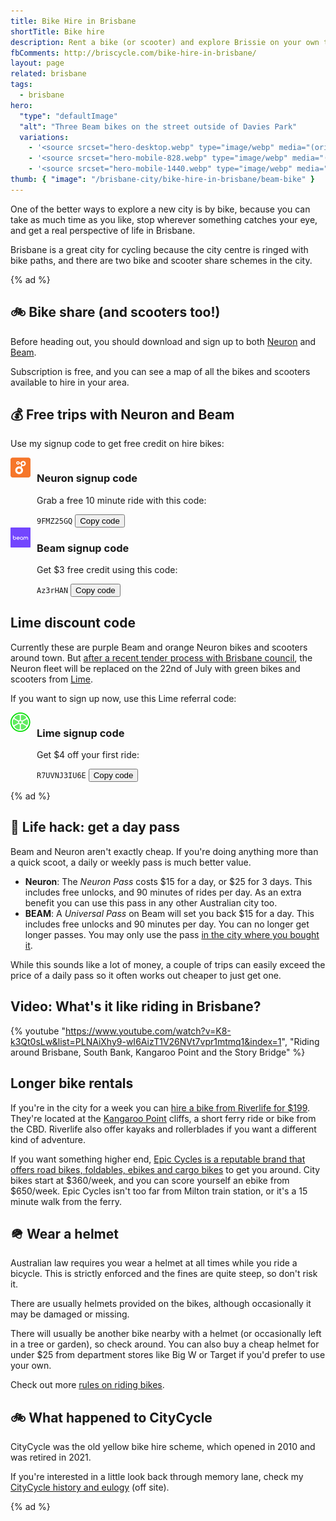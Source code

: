 ```yaml
---
title: Bike Hire in Brisbane
shortTitle: Bike hire
description: Rent a bike (or scooter) and explore Brissie on your own time. Free signup codes + daily, weekly or monthly passes.
fbComments: http://briscycle.com/bike-hire-in-brisbane/
layout: page
related: brisbane
tags:
  - brisbane
hero:
  "type": "defaultImage"
  "alt": "Three Beam bikes on the street outside of Davies Park"
  variations:
    - '<source srcset="hero-desktop.webp" type="image/webp" media="(orientation: landscape)" width="3353" height="897" />'
    - '<source srcset="hero-mobile-828.webp" type="image/webp" media="(max-width: 414px)" width=1440 height=1084 />'
    - '<source srcset="hero-mobile-1440.webp" type="image/webp" media="(min-width: 415px)" width=1440 height=1084 />'
thumb: { "image": "/brisbane-city/bike-hire-in-brisbane/beam-bike" }
---
```


One of the better ways to explore a new city is by bike, because you can take as much time as you like, stop wherever something catches your eye, and get a real perspective of life in Brisbane.

Brisbane is a great city for cycling because the city centre is ringed with bike paths, and there are two bike and scooter share schemes in the city.

{% ad %}

## 🚲 Bike share (and scooters too!)

Before heading out, you should download and sign up to both [Neuron](https://www.rideneuron.com/) and [Beam](https://www.ridebeam.com/).

Subscription is free, and you can see a map of all the bikes and scooters available to hire in your area.

## 💰 Free trips with Neuron and Beam

Use my signup code to get free credit on hire bikes:

<div class="cards">
  <div class="card__link" >
    <div class="card__content" style="display:flex;">
      <div style="margin-right:10px;">
        <img src="neuron.webp" role="presentation" width=32 height=32 />
      </div>
      <div>
        <h3> Neuron signup code</h3>
        <p>Grab a free 10 minute ride with this code:</p>
        <aside class="copy-code">
          <code id="neuron-code" class="copy-code__text">9FMZ25GQ</code>
          <button class="copy-code__button" data-clipboard-target="#neuron-code">
          Copy code
          </button>
        </aside>
      </div>
    </div>
  </div>
  <div class="card__link">
    <div class="card__content" style="display:flex">
      <div style="margin-right:10px;"><img src="beam.webp" role="presentation" width=32 height=32 />
      </div>
      <div>
        <h3>Beam signup code</h3>
        <p>Get $3 free credit using this code:</p>
        <aside class="copy-code">
          <code id="beam-code" data-owner="tae" class="copy-code__text">Az3rHAN</code>
          <button class="copy-code__button" data-clipboard-target="#beam-code">
          Copy code
          </button>
        </aside>
      </div>
    </div>
  </div>
</div>

## Lime discount code

Currently these are purple Beam and orange Neuron bikes and scooters around town. But [after a recent tender process with Brisbane council](https://www.brisbanetimes.com.au/national/queensland/scooter-numbers-to-climb-as-lime-prepares-brisbane-return-20240408-p5fi6t.html), the Neuron fleet will be replaced on the 22nd of July with green bikes and scooters from [Lime](https://lime.bike/referral_signin/R7UVNJ3IU6E).

If you want to sign up now, use this Lime referral code:

<div class="cards">
  <div class="card__link" >
    <div class="card__content" style="display:flex;">
      <div style="margin-right:10px;">
        <img src="lime.webp" role="presentation" width=32 height=32 />
      </div>
      <div>
        <h3>Lime signup code</h3>
        <p>Get $4 off your first ride:</p>
        <aside class="copy-code">
          <code id="neuron-code" class="copy-code__text">R7UVNJ3IU6E</code>
          <button class="copy-code__button" data-clipboard-target="#neuron-code">
          Copy code
          </button>
        </aside>
      </div>
    </div>
  </div>
</div>

{% ad %}

## 🤑 Life hack: get a day pass

Beam and Neuron aren't exactly cheap. If you're doing anything more than a quick scoot, a daily or weekly pass is much better value.

- **Neuron**: The _Neuron Pass_ costs $15 for a day, or $25 for 3 days. This includes free unlocks, and 90 minutes of rides per day. As an extra benefit you can use this pass in any other Australian city too.
- **BEAM**: A _Universal Pass_ on Beam will set you back $15 for a day. This includes free unlocks and 90 minutes per day. You can no longer get longer passes. You may only use the pass [in the city where you bought it](https://support.ridebeam.com/en/articles/6795893-am-i-able-to-use-my-pass-in-other-cities).

While this sounds like a lot of money, a couple of trips can easily exceed the price of a daily pass so it often works out cheaper to just get one.

## Video: What's it like riding in Brisbane?

{% youtube "https://www.youtube.com/watch?v=K8-k3Qt0sLw&list=PLNAiXhy9-wI6AizT1V26NVt7vpr1mtmq1&index=1", "Riding around Brisbane, South Bank, Kangaroo Point and the Story Bridge" %}

## Longer bike rentals

If you're in the city for a week you can [hire a bike from Riverlife for $199](https://riverlife.com.au/project/brisbane-bike-hire/). They're located at the [Kangaroo Point](/brisbane-city/kangaroo-point-bridge/) cliffs, a short ferry ride or bike from the CBD. Riverlife also offer kayaks and rollerblades if you want a different kind of adventure.

If you want something higher end, [Epic Cycles is a reputable brand that offers road bikes, foldables, ebikes and cargo bikes](https://www.epiccycles.com.au/service/bike-hire/) to get you around. City bikes start at $360/week, and you can score yourself an ebike from $650/week. Epic Cycles isn't too far from Milton train station, or it's a 15 minute walk from the ferry.

## 🪖 Wear a helmet

Australian law requires you wear a helmet at all times while you ride a bicycle. This is strictly enforced and the fines are quite steep, so don't risk it.

There are usually helmets provided on the bikes, although occasionally it may be damaged or missing.

There will usually be another bike nearby with a helmet (or occasionally left in a tree or garden), so check around. You can also buy a cheap helmet for under $25 from department stores like Big W or Target if you'd prefer to use your own.

Check out more [rules on riding bikes](/bicycle-regulation).

## 🚲 What happened to CityCycle

CityCycle was the old yellow bike hire scheme, which opened in 2010 and was retired in 2021.

If you're interested in a little look back through memory lane, check my [CityCycle history and eulogy](https://ash.ms/2022/01/30/brisbane-citycycle/) (off site).

{% ad %}
